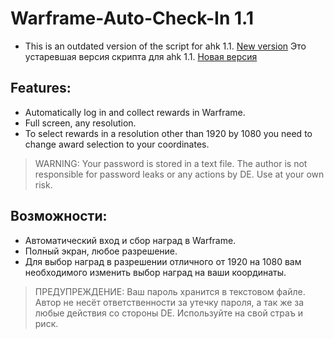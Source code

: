 # Warframe-Auto-Check-In 1.1
- This is an outdated version of the script for ahk 1.1. [New version](https://github.com/MotiasNotMe/Warframe-Daily-Check-In)
Это устаревшая версия скрипта для ahk 1.1. [Новая версия](https://github.com/MotiasNotMe/Warframe-Daily-Check-In)

## Features:
- Automatically log in and collect rewards in Warframe.
- Full screen, any resolution.
- To select rewards in a resolution other than 1920 by 1080 you need to change award selection to your coordinates.

> WARNING: Your password is stored in a text file. The author is not responsible for password leaks or any actions by DE. Use at your own risk.

## Возможности:

- Автоматический вход и сбор наград в Warframe.
- Полный экран, любое разрешение.
- Для выбор наград в разрешении отличного от 1920 на 1080 вам необходимого изменить выбор наград на ваши координаты.

> ПРЕДУПРЕЖДЕНИЕ: Ваш пароль хранится в текстовом файле. Автор не несёт ответственности за утечку пароля, а так же за любые действия со стороны DE. Используйте на свой страъ и риск.
